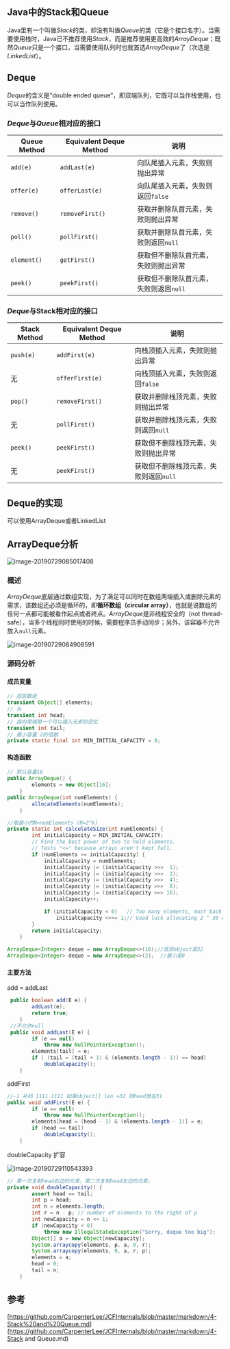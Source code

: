 ## Java中的Stack和Queue

Java里有一个叫做*Stack*的类，却没有叫做*Queue*的类（它是个接口名字）。当需要使用栈时，Java已不推荐使用*Stack*，而是推荐使用更高效的*ArrayDeque*；既然*Queue*只是一个接口，当需要使用队列时也就首选*ArrayDeque*了（次选是*LinkedList*）。

## Deque

*Deque*的含义是“double ended queue”，即双端队列，它既可以当作栈使用，也可以当作队列使用。

### *Deque*与*Queue*相对应的接口

| Queue Method | Equivalent Deque Method | 说明                                   |
| ------------ | ----------------------- | -------------------------------------- |
| `add(e)`     | `addLast(e)`            | 向队尾插入元素，失败则抛出异常         |
| `offer(e)`   | `offerLast(e)`          | 向队尾插入元素，失败则返回`false`      |
| `remove()`   | `removeFirst()`         | 获取并删除队首元素，失败则抛出异常     |
| `poll()`     | `pollFirst()`           | 获取并删除队首元素，失败则返回`null`   |
| `element()`  | `getFirst()`            | 获取但不删除队首元素，失败则抛出异常   |
| `peek()`     | `peekFirst()`           | 获取但不删除队首元素，失败则返回`null` |



### *Deque*与Stack相对应的接口


| Stack Method | Equivalent Deque Method | 说明                                   |
| ------------ | ----------------------- | -------------------------------------- |
| `push(e)`    | `addFirst(e)`           | 向栈顶插入元素，失败则抛出异常         |
| 无           | `offerFirst(e)`         | 向栈顶插入元素，失败则返回`false`      |
| `pop()`      | `removeFirst()`         | 获取并删除栈顶元素，失败则抛出异常     |
| 无           | `pollFirst()`           | 获取并删除栈顶元素，失败则返回`null`   |
| `peek()`     | `peekFirst()`           | 获取但不删除栈顶元素，失败则抛出异常   |
| 无           | `peekFirst()`           | 获取但不删除栈顶元素，失败则返回`null` |



## Deque的实现

可以使用ArrayDeque或者LinkedList



## ArrayDeque分析

![image-20190729085017408](assets/ArrayDeque/image-20190729085017408.png)

### 概述

*ArrayDeque*底层通过数组实现，为了满足可以同时在数组两端插入或删除元素的需求，该数组还必须是循环的，即**循环数组（circular array）**，也就是说数组的任何一点都可能被看作起点或者终点。*ArrayDeque*是非线程安全的（not thread-safe），当多个线程同时使用的时候，需要程序员手动同步；另外，该容器不允许放入`null`元素。



![image-20190729084908591](assets/ArrayDeque/image-20190729084908591.png)

### 源码分析

#### 成员变量

```java
// 底层数组
transient Object[] elements;
// 头
transient int head;
// 指向尾端第一个可以插入元素的空位
transient int tail;
// 最小容量 2的倍数
private static final int MIN_INITIAL_CAPACITY = 8;
```

#### 构造函数

```java
// 默认容量16
public ArrayDeque() {
        elements = new Object[16];
    }
public ArrayDeque(int numElements) {
        allocateElements(numElements);
    }

//取最小的N>numElements (N=2^k)
private static int calculateSize(int numElements) {
        int initialCapacity = MIN_INITIAL_CAPACITY;
        // Find the best power of two to hold elements.
        // Tests "<=" because arrays aren't kept full.
        if (numElements >= initialCapacity) {
            initialCapacity = numElements;
            initialCapacity |= (initialCapacity >>>  1);
            initialCapacity |= (initialCapacity >>>  2);
            initialCapacity |= (initialCapacity >>>  4);
            initialCapacity |= (initialCapacity >>>  8);
            initialCapacity |= (initialCapacity >>> 16);
            initialCapacity++;

            if (initialCapacity < 0)   // Too many elements, must back off
                initialCapacity >>>= 1;// Good luck allocating 2 ^ 30 elements
        }
        return initialCapacity;
    }
```

```java
ArrayDeque<Integer> deque = new ArrayDeque<>(16);//底层object是32
ArrayDeque<Integer> deque = new ArrayDeque<>(2);  //最小是8
```

#### 主要方法

add = addLast

```java
 public boolean add(E e) {
        addLast(e);
        return true;
    }
 //不允许null
 public void addLast(E e) {
        if (e == null)
            throw new NullPointerException();
        elements[tail] = e;
        if ( (tail = (tail + 1) & (elements.length - 1)) == head)
            doubleCapacity();
    }
```

addFirst

```java
//-1 补码 1111 1111 如果object[] len =32 则head放在31
public void addFirst(E e) {
        if (e == null)
            throw new NullPointerException();
        elements[head = (head - 1) & (elements.length - 1)] = e;
        if (head == tail)
            doubleCapacity();
    }

```

doubleCapacity 扩容

![image-20190729110543393](assets/ArrayDeque/image-20190729110543393.png)

```java
// 第一次复制head右边的元素，第二次复制head左边的元素。
private void doubleCapacity() {
        assert head == tail;
        int p = head;
        int n = elements.length;
        int r = n - p; // number of elements to the right of p
        int newCapacity = n << 1;
        if (newCapacity < 0)
            throw new IllegalStateException("Sorry, deque too big");
        Object[] a = new Object[newCapacity];
        System.arraycopy(elements, p, a, 0, r);
        System.arraycopy(elements, 0, a, r, p);
        elements = a;
        head = 0;
        tail = n;
    }
```





## 参考

[https://github.com/CarpenterLee/JCFInternals/blob/master/markdown/4-Stack%20and%20Queue.md](https://github.com/CarpenterLee/JCFInternals/blob/master/markdown/4-Stack and Queue.md)

